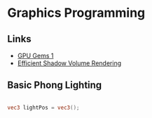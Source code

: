 # Graphics Programming

## Links

-   [GPU Gems 1](https://developer.nvidia.com/gpugems/gpugems/contributors)
-   [Efficient Shadow Volume Rendering](https://developer.nvidia.com/gpugems/gpugems/part-ii-lighting-and-shadows/chapter-9-efficient-shadow-volume-rendering)

## Basic Phong Lighting

```glsl

vec3 lightPos = vec3();

```
